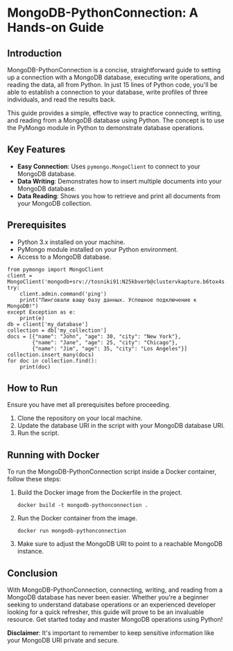 
# MongoDB-PythonConnection: A Hands-on Guide

## Introduction
MongoDB-PythonConnection is a concise, straightforward guide to setting up a connection with a MongoDB database, executing write operations, and reading the data, all from Python. In just 15 lines of Python code, you'll be able to establish a connection to your database, write profiles of three individuals, and read the results back.

This guide provides a simple, effective way to practice connecting, writing, and reading from a MongoDB database using Python. The concept is to use the PyMongo module in Python to demonstrate database operations.

## Key Features
* **Easy Connection**: Uses `pymongo.MongoClient` to connect to your MongoDB database.
* **Data Writing**: Demonstrates how to insert multiple documents into your MongoDB database.
* **Data Reading**: Shows you how to retrieve and print all documents from your MongoDB collection.

## Prerequisites
* Python 3.x installed on your machine.
* PyMongo module installed on your Python environment.
* Access to a MongoDB database.


```
from pymongo import MongoClient
client = MongoClient('mongodb+srv://tosniki91:N25kbverb@clustervkapture.b6tox4s.mongodb.net/')
try:
    client.admin.command('ping')
    print("Пинговали вашу базу данных. Успешное подключение к MongoDB!")
except Exception as e:
    print(e)
db = client['my_database']
collection = db['my_collection']
docs = [{"name": "John", "age": 30, "city": "New York"},
        {"name": "Jane", "age": 25, "city": "Chicago"},
        {"name": "Jim", "age": 35, "city": "Los Angeles"}]
collection.insert_many(docs)
for doc in collection.find():
    print(doc)
```

## How to Run
Ensure you have met all prerequisites before proceeding. 

1. Clone the repository on your local machine.
2. Update the database URI in the script with your MongoDB database URI.
3. Run the script.

## Running with Docker
To run the MongoDB-PythonConnection script inside a Docker container, follow these steps:

1. Build the Docker image from the Dockerfile in the project.
   ```
   docker build -t mongodb-pythonconnection .
   ```
2. Run the Docker container from the image.
   ```
   docker run mongodb-pythonconnection
   ```
3. Make sure to adjust the MongoDB URI to point to a reachable MongoDB instance.

## Conclusion
With MongoDB-PythonConnection, connecting, writing, and reading from a MongoDB database has never been easier. Whether you're a beginner seeking to understand database operations or an experienced developer looking for a quick refresher, this guide will prove to be an invaluable resource. Get started today and master MongoDB operations using Python!

**Disclaimer**: It's important to remember to keep sensitive information like your MongoDB URI private and secure.
